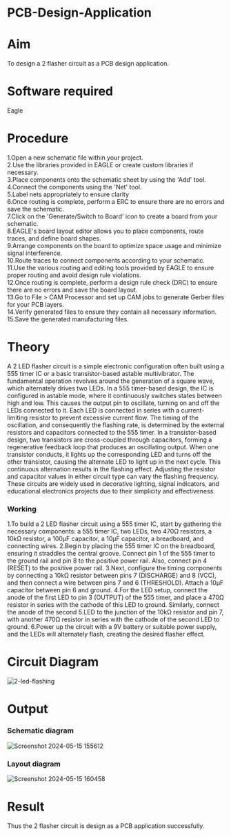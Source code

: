 # PCB-Design-Application
# Aim
To design a 2 flasher circuit as a PCB design application.

# Software required
Eagle

# Procedure
1.Open a new schematic file within your project.</br>
2.Use the libraries provided in EAGLE or create custom libraries if necessary.</br>
3.Place components onto the schematic sheet by using the 'Add' tool.</br>
4.Connect the components using the 'Net' tool.</br>
5.Label nets appropriately to ensure clarity</br>
6.Once routing is complete, perform a ERC to ensure there are no errors and save the schematic.</br>
7.Click on the 'Generate/Switch to Board' icon to create a board from your schematic.</br>
8.EAGLE's board layout editor allows you to place components, route traces, and define board shapes.</br>
9.Arrange components on the board to optimize space usage and minimize signal interference.</br>
10.Route traces to connect components according to your schematic.</br>
11.Use the various routing and editing tools provided by EAGLE to ensure proper routing and avoid design rule violations.</br>
12.Once routing is complete, perform a design rule check (DRC) to ensure there are no errors and save the board layout.</br>
13.Go to File > CAM Processor and set up CAM jobs to generate Gerber files for your PCB layers.</br>
14.Verify generated files to ensure they contain all necessary information.</br>
15.Save the generated manufacturing files.</br>

# Theory

A 2 LED flasher circuit is a simple electronic configuration often built using a 555 timer IC or a basic transistor-based astable multivibrator. The fundamental operation revolves around the generation of a square wave, which alternately drives two LEDs. In a 555 timer-based design, the IC is configured in astable mode, where it continuously switches states between high and low. This causes the output pin to oscillate, turning on and off the LEDs connected to it. Each LED is connected in series with a current-limiting resistor to prevent excessive current flow. The timing of the oscillation, and consequently the flashing rate, is determined by the external resistors and capacitors connected to the 555 timer. In a transistor-based design, two transistors are cross-coupled through capacitors, forming a regenerative feedback loop that produces an oscillating output. When one transistor conducts, it lights up the corresponding LED and turns off the other transistor, causing the alternate LED to light up in the next cycle. This continuous alternation results in the flashing effect. Adjusting the resistor and capacitor values in either circuit type can vary the flashing frequency. These circuits are widely used in decorative lighting, signal indicators, and educational electronics projects due to their simplicity and effectiveness.

### Working 

1.To build a 2 LED flasher circuit using a 555 timer IC, start by gathering the necessary components: a 555 timer IC, two LEDs, two 470Ω resistors, a 10kΩ resistor, a 100µF capacitor, a 10µF capacitor, a breadboard, and connecting wires. 
2.Begin by placing the 555 timer IC on the breadboard, ensuring it straddles the central groove. Connect pin 1 of the 555 timer to the ground rail and pin 8 to the positive power rail. Also, connect pin 4 (RESET) to the positive power rail. 
3.Next, configure the timing components by connecting a 10kΩ resistor between pins 7 (DISCHARGE) and 8 (VCC), and then connect a wire between pins 7 and 6 (THRESHOLD). Attach a 10µF capacitor between pin 6 and ground. 
4.For the LED setup, connect the anode of the first LED to pin 3 (OUTPUT) of the 555 timer, and place a 470Ω resistor in series with the cathode of this LED to ground. Similarly, connect the anode of the second 5.LED to the junction of the 10kΩ resistor and pin 7, with another 470Ω resistor in series with the cathode of the second LED to ground. 
6.Power up the circuit with a 9V battery or suitable power supply, and the LEDs will alternately flash, creating the desired flasher effect.

# Circuit Diagram
![2-led-flashing](https://github.com/mukeshkumar1110/PCB-Design-Application/assets/152305679/05c89a32-b3a1-4163-9b4c-6d0417137551)

# Output
### Schematic diagram
![Screenshot 2024-05-15 155612](https://github.com/mukeshkumar1110/PCB-Design-Application/assets/152305679/78968d85-fd87-4929-aa3a-0e9dc0812cab)

### Layout diagram
![Screenshot 2024-05-15 160458](https://github.com/mukeshkumar1110/PCB-Design-Application/assets/152305679/89a04b5d-4508-4892-9372-a69fb2cc2d0d)

# Result
Thus the 2 flasher circuit is design as a PCB application successfully.

